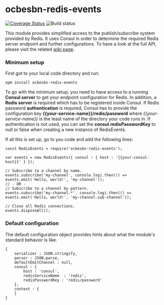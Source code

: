 # ocbesbn-redis-events
[![Coverage Status](https://coveralls.io/repos/github/OpusCapita/redis-events/badge.svg?branch=master&rand=2)](https://coveralls.io/github/OpusCapita/redis-events?branch=master&rand=1)
![Build status](https://circleci.com/gh/OpusCapita/redis-events.svg?style=shield&circle-token=33dde9a3e5bbe120832064948a3d073ba7a6ab15)

This module provides simplified access to the publish/subscribe system provided by Redis. It uses Consul in order to determine the required Redis server endpoint and further configurations. To have a look at the full API, please visit the related [wiki page](https://github.com/OpusCapita/redis-events/wiki).

### Minimum setup
First got to your local code directory and run:
```
npm install ocbesbn-redis-events
```
To go with the minimum setup, you need to have access to a running **Consul server** to get your endpoint configuration for Redis. In addition, a **Redis server** is required which has to be registered inside Consul. If Redis password **authentication** is required, Consul has to provide the configuration key **{{your-service-name}}/redis/password** where *{{your-service-name}}* is the least name of the directory your code runs in. If authentication is not used, you can set the **consul.redisPasswordKey** to null or false when creating a new instance of RedisEvents.

If all this is set up, go to you code and add the following lines:

```JS
const RedisEvents = require('ocbesbn-redis-events');

var events = new RedisEvents({ consul : { host : '{{your-consul-host}}' } });

// Subscribe to a channel by name.
events.subscribe('my-channel', console.log).then(() => events.emit('Hello, world!', 'my-channel'));
// - OR -
// Subscribe to a channel by pattern.
events.subscribe('my-channel.*', console.log).then(() => events.emit('Hello, world!', 'my-channel.sub-channel'));

// Close all Redis connections.
events.disposeAll();
```

### Default configuration

The default configuration object provides hints about what the module's standard behavior is like.

```JS
{
    serializer : JSON.stringify,
    parser : JSON.parse,
    defaultEmitChannel : null,
    consul : {
        host : 'consul',
        redisServiceName  : 'redis',
        redisPasswordKey : 'redis/password'
    },
    context : {
    }
}
```
